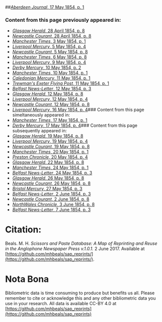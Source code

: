 ##[*Aberdeen Journal*, 17 May 1854, p. 1](https://mhbeals.github.io/sap_html/Aberdeen-Journal/Aberdeen-Journal-17-May-1854-p-1)

### Content from this page previously appeared in:
+ [*Glasgow Herald*, 28 April 1854, p. 8](https://mhbeals.github.io/sap_html/Glasgow-Herald/Glasgow-Herald-28-April-1854-p-8)
+ [*Newcastle Courant*, 28 April 1854, p. 8](https://mhbeals.github.io/sap_html/Newcastle-Courant/Newcastle-Courant-28-April-1854-p-8)
+ [*Manchester Times*, 3 May 1854, p. 1](https://mhbeals.github.io/sap_html/Manchester-Times/Manchester-Times-3-May-1854-p-1)
+ [*Liverpool Mercury*, 5 May 1854, p. 4](https://mhbeals.github.io/sap_html/Liverpool-Mercury/Liverpool-Mercury-5-May-1854-p-4)
+ [*Newcastle Courant*, 5 May 1854, p. 8](https://mhbeals.github.io/sap_html/Newcastle-Courant/Newcastle-Courant-5-May-1854-p-8)
+ [*Manchester Times*, 6 May 1854, p. 8](https://mhbeals.github.io/sap_html/Manchester-Times/Manchester-Times-6-May-1854-p-8)
+ [*Liverpool Mercury*, 9 May 1854, p. 4](https://mhbeals.github.io/sap_html/Liverpool-Mercury/Liverpool-Mercury-9-May-1854-p-4)
+ [*Derby Mercury*, 10 May 1854, p. 2](https://mhbeals.github.io/sap_html/Derby-Mercury/Derby-Mercury-10-May-1854-p-2)
+ [*Manchester Times*, 10 May 1854, p. 1](https://mhbeals.github.io/sap_html/Manchester-Times/Manchester-Times-10-May-1854-p-1)
+ [*Caledonian Mercury*, 11 May 1854, p. 1](https://mhbeals.github.io/sap_html/Caledonian-Mercury/Caledonian-Mercury-11-May-1854-p-1)
+ [*Trewman's Exeter Flying Post*, 11 May 1854, p. 1](https://mhbeals.github.io/sap_html/Trewman's-Exeter-Flying-Post/Trewman's-Exeter-Flying-Post-11-May-1854-p-1)
+ [*Belfast News-Letter*, 12 May 1854, p. 3](https://mhbeals.github.io/sap_html/Belfast-News-Letter/Belfast-News-Letter-12-May-1854-p-3)
+ [*Glasgow Herald*, 12 May 1854, p. 8](https://mhbeals.github.io/sap_html/Glasgow-Herald/Glasgow-Herald-12-May-1854-p-8)
+ [*Liverpool Mercury*, 12 May 1854, p. 4](https://mhbeals.github.io/sap_html/Liverpool-Mercury/Liverpool-Mercury-12-May-1854-p-4)
+ [*Newcastle Courant*, 12 May 1854, p. 8](https://mhbeals.github.io/sap_html/Newcastle-Courant/Newcastle-Courant-12-May-1854-p-8)
+ [*Liverpool Mercury*, 16 May 1854, p. 4](https://mhbeals.github.io/sap_html/Liverpool-Mercury/Liverpool-Mercury-16-May-1854-p-4)### Content from this page simeltaneously appeared in:
+ [*Manchester Times*, 17 May 1854, p. 1](https://mhbeals.github.io/sap_html/Manchester-Times/Manchester-Times-17-May-1854-p-1)
+ [*Derby Mercury*, 17 May 1854, p. 4](https://mhbeals.github.io/sap_html/Derby-Mercury/Derby-Mercury-17-May-1854-p-4)### Content from this page subsequently appeared in:
+ [*Glasgow Herald*, 19 May 1854, p. 8](https://mhbeals.github.io/sap_html/Glasgow-Herald/Glasgow-Herald-19-May-1854-p-8)
+ [*Liverpool Mercury*, 19 May 1854, p. 4](https://mhbeals.github.io/sap_html/Liverpool-Mercury/Liverpool-Mercury-19-May-1854-p-4)
+ [*Newcastle Courant*, 19 May 1854, p. 8](https://mhbeals.github.io/sap_html/Newcastle-Courant/Newcastle-Courant-19-May-1854-p-8)
+ [*Manchester Times*, 20 May 1854, p. 1](https://mhbeals.github.io/sap_html/Manchester-Times/Manchester-Times-20-May-1854-p-1)
+ [*Preston Chronicle*, 20 May 1854, p. 4](https://mhbeals.github.io/sap_html/Preston-Chronicle/Preston-Chronicle-20-May-1854-p-4)
+ [*Glasgow Herald*, 22 May 1854, p. 8](https://mhbeals.github.io/sap_html/Glasgow-Herald/Glasgow-Herald-22-May-1854-p-8)
+ [*Manchester Times*, 24 May 1854, p. 1](https://mhbeals.github.io/sap_html/Manchester-Times/Manchester-Times-24-May-1854-p-1)
+ [*Belfast News-Letter*, 24 May 1854, p. 3](https://mhbeals.github.io/sap_html/Belfast-News-Letter/Belfast-News-Letter-24-May-1854-p-3)
+ [*Glasgow Herald*, 26 May 1854, p. 8](https://mhbeals.github.io/sap_html/Glasgow-Herald/Glasgow-Herald-26-May-1854-p-8)
+ [*Newcastle Courant*, 26 May 1854, p. 8](https://mhbeals.github.io/sap_html/Newcastle-Courant/Newcastle-Courant-26-May-1854-p-8)
+ [*Bristol Mercury*, 27 May 1854, p. 3](https://mhbeals.github.io/sap_html/Bristol-Mercury/Bristol-Mercury-27-May-1854-p-3)
+ [*Belfast News-Letter*, 2 June 1854, p. 3](https://mhbeals.github.io/sap_html/Belfast-News-Letter/Belfast-News-Letter-2-June-1854-p-3)
+ [*Newcastle Courant*, 2 June 1854, p. 8](https://mhbeals.github.io/sap_html/Newcastle-Courant/Newcastle-Courant-2-June-1854-p-8)
+ [*NorthWales Chronicle*, 3 June 1854, p. 8](https://mhbeals.github.io/sap_html/NorthWales-Chronicle/NorthWales-Chronicle-3-June-1854-p-8)
+ [*Belfast News-Letter*, 7 June 1854, p. 3](https://mhbeals.github.io/sap_html/Belfast-News-Letter/Belfast-News-Letter-7-June-1854-p-3)
                    
# Citation: 

Beals. M. H. *Scissors and Paste Database: A Map of Reprinting and Reuse in the Anglophone Newspaper Press v.1.0.1.* 2 June 2017. Available at [https://github.com/mhbeals/sap_reprints/](https://github.com/mhbeals/sap_reprints/). 
                    
# Nota Bona

Bibliometric data is time consuming to produce but benefits us all. Please remember to cite or acknowledge this and any other bibliometric data you use in your research. All data is available CC-BY 4.0 at [https://github.com/mhbeals/sap_reprints](https://github.com/mhbeals/sap_reprints)